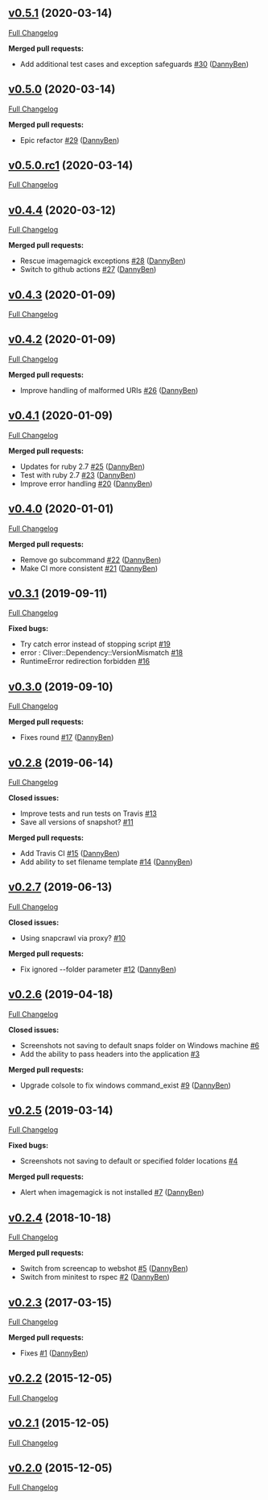 ## [v0.5.1](https://github.com/DannyBen/snapcrawl/tree/v0.5.1) (2020-03-14)

[Full Changelog](https://github.com/DannyBen/snapcrawl/compare/v0.5.0...v0.5.1)

**Merged pull requests:**

- Add additional test cases and exception safeguards [\#30](https://github.com/DannyBen/snapcrawl/pull/30) ([DannyBen](https://github.com/DannyBen))

## [v0.5.0](https://github.com/DannyBen/snapcrawl/tree/v0.5.0) (2020-03-14)

[Full Changelog](https://github.com/DannyBen/snapcrawl/compare/v0.5.0.rc1...v0.5.0)

**Merged pull requests:**

- Epic refactor [\#29](https://github.com/DannyBen/snapcrawl/pull/29) ([DannyBen](https://github.com/DannyBen))

## [v0.5.0.rc1](https://github.com/DannyBen/snapcrawl/tree/v0.5.0.rc1) (2020-03-14)

[Full Changelog](https://github.com/DannyBen/snapcrawl/compare/v0.4.4...v0.5.0.rc1)

## [v0.4.4](https://github.com/DannyBen/snapcrawl/tree/v0.4.4) (2020-03-12)

[Full Changelog](https://github.com/DannyBen/snapcrawl/compare/v0.4.3...v0.4.4)

**Merged pull requests:**

- Rescue imagemagick exceptions [\#28](https://github.com/DannyBen/snapcrawl/pull/28) ([DannyBen](https://github.com/DannyBen))
- Switch to github actions [\#27](https://github.com/DannyBen/snapcrawl/pull/27) ([DannyBen](https://github.com/DannyBen))

## [v0.4.3](https://github.com/DannyBen/snapcrawl/tree/v0.4.3) (2020-01-09)

[Full Changelog](https://github.com/DannyBen/snapcrawl/compare/v0.4.2...v0.4.3)

## [v0.4.2](https://github.com/DannyBen/snapcrawl/tree/v0.4.2) (2020-01-09)

[Full Changelog](https://github.com/DannyBen/snapcrawl/compare/v0.4.1...v0.4.2)

**Merged pull requests:**

- Improve handling of malformed URIs [\#26](https://github.com/DannyBen/snapcrawl/pull/26) ([DannyBen](https://github.com/DannyBen))

## [v0.4.1](https://github.com/DannyBen/snapcrawl/tree/v0.4.1) (2020-01-09)

[Full Changelog](https://github.com/DannyBen/snapcrawl/compare/v0.4.0...v0.4.1)

**Merged pull requests:**

- Updates for ruby 2.7 [\#25](https://github.com/DannyBen/snapcrawl/pull/25) ([DannyBen](https://github.com/DannyBen))
- Test with ruby 2.7 [\#23](https://github.com/DannyBen/snapcrawl/pull/23) ([DannyBen](https://github.com/DannyBen))
- Improve error handling [\#20](https://github.com/DannyBen/snapcrawl/pull/20) ([DannyBen](https://github.com/DannyBen))

## [v0.4.0](https://github.com/DannyBen/snapcrawl/tree/v0.4.0) (2020-01-01)

[Full Changelog](https://github.com/DannyBen/snapcrawl/compare/v0.3.1...v0.4.0)

**Merged pull requests:**

- Remove go subcommand [\#22](https://github.com/DannyBen/snapcrawl/pull/22) ([DannyBen](https://github.com/DannyBen))
- Make CI more consistent [\#21](https://github.com/DannyBen/snapcrawl/pull/21) ([DannyBen](https://github.com/DannyBen))

## [v0.3.1](https://github.com/DannyBen/snapcrawl/tree/v0.3.1) (2019-09-11)

[Full Changelog](https://github.com/DannyBen/snapcrawl/compare/v0.3.0...v0.3.1)

**Fixed bugs:**

- Try catch error instead of stopping script [\#19](https://github.com/DannyBen/snapcrawl/issues/19)
- error : Cliver::Dependency::VersionMismatch [\#18](https://github.com/DannyBen/snapcrawl/issues/18)
- RuntimeError redirection forbidden [\#16](https://github.com/DannyBen/snapcrawl/issues/16)

## [v0.3.0](https://github.com/DannyBen/snapcrawl/tree/v0.3.0) (2019-09-10)

[Full Changelog](https://github.com/DannyBen/snapcrawl/compare/v0.2.8...v0.3.0)

**Merged pull requests:**

- Fixes round [\#17](https://github.com/DannyBen/snapcrawl/pull/17) ([DannyBen](https://github.com/DannyBen))

## [v0.2.8](https://github.com/DannyBen/snapcrawl/tree/v0.2.8) (2019-06-14)

[Full Changelog](https://github.com/DannyBen/snapcrawl/compare/v0.2.7...v0.2.8)

**Closed issues:**

- Improve tests and run tests on Travis [\#13](https://github.com/DannyBen/snapcrawl/issues/13)
- Save all versions of snapshot? [\#11](https://github.com/DannyBen/snapcrawl/issues/11)

**Merged pull requests:**

- Add Travis CI [\#15](https://github.com/DannyBen/snapcrawl/pull/15) ([DannyBen](https://github.com/DannyBen))
- Add ability to set filename template [\#14](https://github.com/DannyBen/snapcrawl/pull/14) ([DannyBen](https://github.com/DannyBen))

## [v0.2.7](https://github.com/DannyBen/snapcrawl/tree/v0.2.7) (2019-06-13)

[Full Changelog](https://github.com/DannyBen/snapcrawl/compare/v0.2.6...v0.2.7)

**Closed issues:**

- Using snapcrawl via proxy? [\#10](https://github.com/DannyBen/snapcrawl/issues/10)

**Merged pull requests:**

- Fix ignored --folder parameter [\#12](https://github.com/DannyBen/snapcrawl/pull/12) ([DannyBen](https://github.com/DannyBen))

## [v0.2.6](https://github.com/DannyBen/snapcrawl/tree/v0.2.6) (2019-04-18)

[Full Changelog](https://github.com/DannyBen/snapcrawl/compare/v0.2.5...v0.2.6)

**Closed issues:**

- Screenshots not saving to default snaps folder on Windows machine [\#6](https://github.com/DannyBen/snapcrawl/issues/6)
- Add the ability to pass headers into the application [\#3](https://github.com/DannyBen/snapcrawl/issues/3)

**Merged pull requests:**

- Upgrade colsole to fix windows command\_exist [\#9](https://github.com/DannyBen/snapcrawl/pull/9) ([DannyBen](https://github.com/DannyBen))

## [v0.2.5](https://github.com/DannyBen/snapcrawl/tree/v0.2.5) (2019-03-14)

[Full Changelog](https://github.com/DannyBen/snapcrawl/compare/v0.2.4...v0.2.5)

**Fixed bugs:**

- Screenshots not saving to default or specified folder locations [\#4](https://github.com/DannyBen/snapcrawl/issues/4)

**Merged pull requests:**

- Alert when imagemagick is not installed [\#7](https://github.com/DannyBen/snapcrawl/pull/7) ([DannyBen](https://github.com/DannyBen))

## [v0.2.4](https://github.com/DannyBen/snapcrawl/tree/v0.2.4) (2018-10-18)

[Full Changelog](https://github.com/DannyBen/snapcrawl/compare/v0.2.3...v0.2.4)

**Merged pull requests:**

- Switch from screencap to webshot [\#5](https://github.com/DannyBen/snapcrawl/pull/5) ([DannyBen](https://github.com/DannyBen))
- Switch from minitest to rspec [\#2](https://github.com/DannyBen/snapcrawl/pull/2) ([DannyBen](https://github.com/DannyBen))

## [v0.2.3](https://github.com/DannyBen/snapcrawl/tree/v0.2.3) (2017-03-15)

[Full Changelog](https://github.com/DannyBen/snapcrawl/compare/v0.2.2...v0.2.3)

**Merged pull requests:**

- Fixes [\#1](https://github.com/DannyBen/snapcrawl/pull/1) ([DannyBen](https://github.com/DannyBen))

## [v0.2.2](https://github.com/DannyBen/snapcrawl/tree/v0.2.2) (2015-12-05)

[Full Changelog](https://github.com/DannyBen/snapcrawl/compare/v0.2.1...v0.2.2)

## [v0.2.1](https://github.com/DannyBen/snapcrawl/tree/v0.2.1) (2015-12-05)

[Full Changelog](https://github.com/DannyBen/snapcrawl/compare/v0.2.0...v0.2.1)

## [v0.2.0](https://github.com/DannyBen/snapcrawl/tree/v0.2.0) (2015-12-05)

[Full Changelog](https://github.com/DannyBen/snapcrawl/compare/0710e5f8d5e45b5341ae4a9fa2212d5c76c72de4...v0.2.0)
